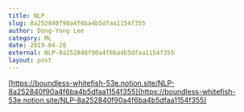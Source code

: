 ```yaml
---
title: NLP
slug: 8a252840f90a4f6ba4b5dfaa1154f355
author: Dong-Yong Lee
category: ML
date: 2019-04-28
external: NLP-8a252840f90a4f6ba4b5dfaa1154f355
layout: post
---
```


[https://boundless-whitefish-53e.notion.site/NLP-8a252840f90a4f6ba4b5dfaa1154f355](https://boundless-whitefish-53e.notion.site/NLP-8a252840f90a4f6ba4b5dfaa1154f355)